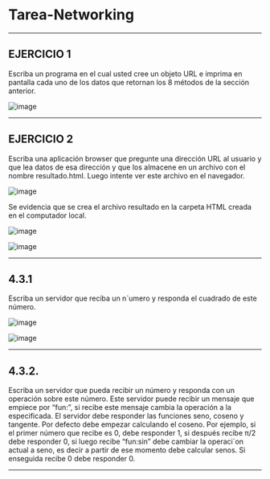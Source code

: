 # Tarea-Networking

______

## EJERCICIO 1

Escriba un programa en el cual usted cree un objeto URL e imprima en
pantalla cada uno de los datos que retornan los 8 métodos de la sección anterior.

![image](https://user-images.githubusercontent.com/54339107/175836512-e815397a-e525-4dbc-b110-eaa002acb56f.png)

_____

## EJERCICIO 2

Escriba una aplicación browser que pregunte una dirección URL al usuario
y que lea datos de esa dirección y que los almacene en un archivo con el nombre resultado.html.
Luego intente ver este archivo en el navegador.

![image](https://user-images.githubusercontent.com/54339107/175838453-f3431714-7b6e-4597-9bd6-fbc561bb2006.png)


Se evidencia que se crea el archivo resultado en la carpeta HTML creada en el computador local.

![image](https://user-images.githubusercontent.com/54339107/175838502-423f146b-cb25-4a47-9ffa-2d27cf26e53f.png)

![image](https://user-images.githubusercontent.com/54339107/175838517-7772bdfc-fd2b-4a6d-a157-15c5c4add1e3.png)

____

## 4.3.1

Escriba un servidor que reciba un n´umero y responda el cuadrado de este número.

![image](https://user-images.githubusercontent.com/54339107/175840145-5c7a8670-b9da-44e7-addf-9569c4aefe4e.png)

![image](https://user-images.githubusercontent.com/54339107/175840343-626f75c7-6500-4a0e-92ab-a69007b59b4e.png)

____

## 4.3.2.
Escriba un servidor que pueda recibir un número y responda con un operación sobre este número. Este servidor puede recibir un mensaje que empiece por “fun:”, si recibe este mensaje cambia la operación a la especificada. El servidor debe responder las funciones seno, coseno y tangente. Por defecto debe empezar calculando el coseno. 
Por ejemplo, si el primer número que recibe es 0, debe responder 1, si después recibe π/2 debe responder 0, si luego recibe “fun:sin”
debe cambiar la operaci´on actual a seno, es decir a partir de ese momento debe calcular senos. Si enseguida recibe 0 debe responder 0.
____
